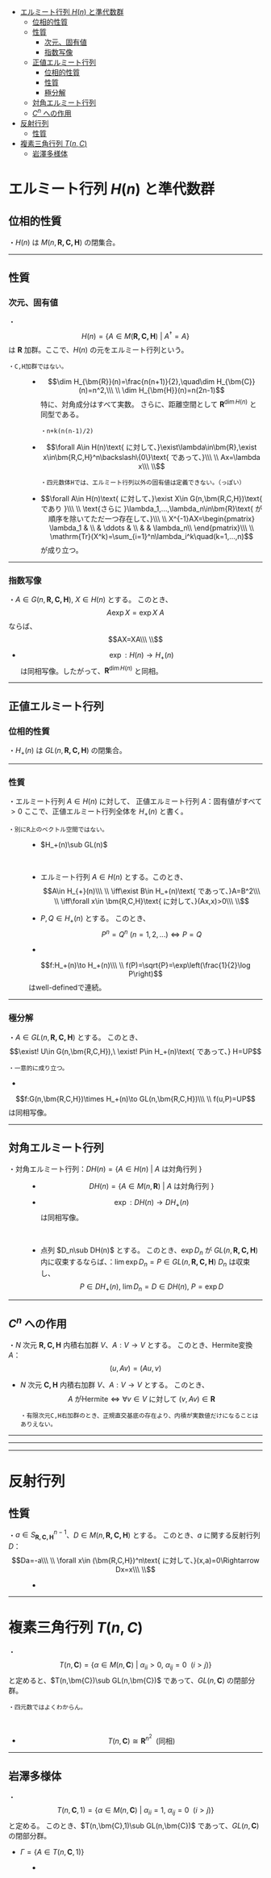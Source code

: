 
- [エルミート行列 $H(n)$ と準代数群](#エルミート行列-hn-と準代数群)
  - [位相的性質](#位相的性質)
  - [性質](#性質)
    - [次元、固有値](#次元固有値)
    - [指数写像](#指数写像)
  - [正値エルミート行列](#正値エルミート行列)
    - [位相的性質](#位相的性質-1)
    - [性質](#性質-1)
    - [極分解](#極分解)
  - [対角エルミート行列](#対角エルミート行列)
  - [$C^n$ への作用](#cn-への作用)
- [反射行列](#反射行列)
  - [性質](#性質-2)
- [複素三角行列 $T(n,C)$](#複素三角行列-tnc)
  - [岩澤多様体](#岩澤多様体)



# エルミート行列 $H(n)$ と準代数群

## 位相的性質

・$H(n)$ は $M(n,\bm{R,C,H})$ の閉集合。

---

## 性質

### 次元、固有値

<dl><dt>

・$$H(n)=\{A\in M(\bm{R,C,H})\ |\ A^{\dag}=A\}$$は $\bm{R}$ 加群。ここで、$H(n)$ の元をエルミート行列という。

    ・C,H加群ではない。

</dt><dd>

- $$\dim H_{\bm{R}}(n)=\frac{n(n+1)}{2},\quad\dim H_{\bm{C}}(n)=n^2,\\\ \\
\dim H_{\bm{H}}(n)=n(2n-1)$$特に、対角成分はすべて実数。
さらに、距離空間として $\bm{R}^{\dim H(n)}$ と同型である。

      ・n+k(n(n-1)/2)

- $$\forall A\in H(n)\text{ に対して、}\exist\lambda\in\bm{R},\exist x\in\bm{R,C,H}^n\backslash\{0\}\text{ であって、}\\\ \\
Ax=\lambda x\\\ \\$$

      ・四元数体Hでは、エルミート行列以外の固有値は定義できない。（っぽい）

- $$\forall A\in H(n)\text{ に対して、}\exist X\in G(n,\bm{R,C,H})\text{ であり }\\\ \\
\text{さらに }\lambda_1,...,\lambda_n\in\bm{R}\text{ が順序を除いてただ一つ存在して、}\\\ \\
X^{-1}AX=\begin{pmatrix}
\lambda_1 & \\
 & \ddots & \\
 & & \lambda_n\\
\end{pmatrix}\\\ \\
\mathrm{Tr}(X^k)=\sum_{i=1}^n\lambda_i^k\quad(k=1,...,n)$$が成り立つ。


</dd></dl> 

---

### 指数写像

・$A\in G(n,\bm{R,C,H}),\ X\in H(n)$ とする。
このとき、
$$A\exp X=\exp X\ A$$ならば、
$$AX=XA\\\ \\$$

- $$\exp:H(n)\to H_+(n)$$は同相写像。したがって、$\bm{R}^{\dim H(n)}$ と同相。



---

## 正値エルミート行列

### 位相的性質

・$H_+(n)$ は $GL(n,\bm{R,C,H})$ の閉集合。

---

### 性質

<dl><dt>

・エルミート行列 $A\in H(n)$ に対して、
正値エルミート行列 $A$：固有値がすべて $>0$
ここで、正値エルミート行列全体を $H_{+}(n)$ と書く。

    ・別にR上のベクトル空間ではない。

</dt><dd>

- $H_+(n)\sub GL(n)$
<br>

- エルミート行列 $A\in H(n)$ とする。このとき、
$$A\in H_{+}(n)\\\ \\
\iff\exist B\in H_+(n)\text{ であって、}A=B^2\\\ \\
\iff\forall x\in \bm{R,C,H}\text{ に対して、}(Ax,x)>0\\\ \\$$

- $P,Q\in H_+(n)$ とする。
このとき、$$P^n=Q^n\ (n=1,2,...)\iff P=Q$$

- 
$$f:H_+(n)\to H_+(n)\\\ \\
f(P)=\sqrt{P}=\exp\left(\frac{1}{2}\log P\right)$$ はwell-definedで連続。

</dd></dl> 

--- 

### 極分解

・$A\in GL(n,\bm{R,C,H})$ とする。
このとき、$$\exist! U\in G(n,\bm{R,C,H}),\ \exist! P\in H_+(n)\text{ であって、} H=UP$$ 

    ・一意的に成り立つ。

- 
$$f:G(n,\bm{R,C,H})\times H_+(n)\to GL(n,\bm{R,C,H})\\\ \\
f(u,P)=UP$$は同相写像。




---

## 対角エルミート行列

<dl><dt>

・対角エルミート行列：$DH(n)=\{A\in H(n)\ |\ A\text{ は対角行列 }\}$
<br>

</dt><dd>

- $$DH(n)=\{A\in M(n,\bm{R})\ |\ A\text{ は対角行列 }\}$$

- $$\exp:DH(n)\to DH_+(n)$$ は同相写像。
<br>

- 点列 $D_n\sub DH(n)$ とする。
このとき、$\exp D_n$ が $GL(n,\bm{R,C,H})$ 内に収束するならば、：$\lim \exp D_n=P\in GL(n,\bm{R,C,H})$
$D_n$ は収束し、
$$P\in DH_+(n),\ \lim D_n=D\in DH(n),\ P=\exp D$$


</dd></dl> 

---

## $C^n$ への作用

・$N$ 次元 $\bm{R,C,H}$ 内積右加群 $V$、$A:V\to V$ とする。
このとき、Hermite変換 $A$：
$$(u,Av)=(Au,v)$$

- $N$ 次元 $\bm{C,H}$ 内積右加群 $V$、$A:V\to V$ とする。
このとき、
$$A\text{ がHermite}\iff\forall v\in V\text{ に対して }(v,Av)\in\bm{R}$$

      ・有限次元C,H右加群のとき、正規直交基底の存在より、内積が実数値だけになることはありえない。


---
---
---

# 反射行列

## 性質

<dl><dt>

・$a\in S_{\bm{R,C,H}}^{n-1}$、$D\in M(n,\bm{R,C,H})$ とする。
このとき、$a$ に関する反射行列 $D$：
$$Da=-a\\\ \\
\forall x\in (\bm{R,C,H})^n\text{ に対して、}(x,a)=0\Rightarrow Dx=x\\\ \\$$

</dt><dd>

- 


</dd></dl> 


---

# 複素三角行列 $T(n,C)$

・$$T(n,\bm{C})=\{\alpha\in M(n,\bm{C})\ |\ \alpha_{ii}>0,\ \alpha_{ij}=0\ \ (i>j)\}$$
と定めると、$T(n,\bm{C})\sub GL(n,\bm{C})$ であって、$GL(n,\bm{C})$ の閉部分群。

    ・四元数ではよくわからん。
<br>

- $$T(n,\bm{C})\cong\bm{R}^{n^2}\ \ (\text{同相})$$

---

## 岩澤多様体


<dl><dt>

・$$T(n,\bm{C},1)=\{\alpha\in M(n,\bm{C})\ |\ \alpha_{ii}=1,\ \alpha_{ij}=0\ \ (i>j)\}$$
と定める。
このとき、$T(n,\bm{C},1)\sub GL(n,\bm{C})$ であって、$GL(n,\bm{C})$ の閉部分群。
<br>

- $\Gamma=\{A\in T(n,\bm{C},1)\}$

</dt><dd>

- 


</dd></dl> 

